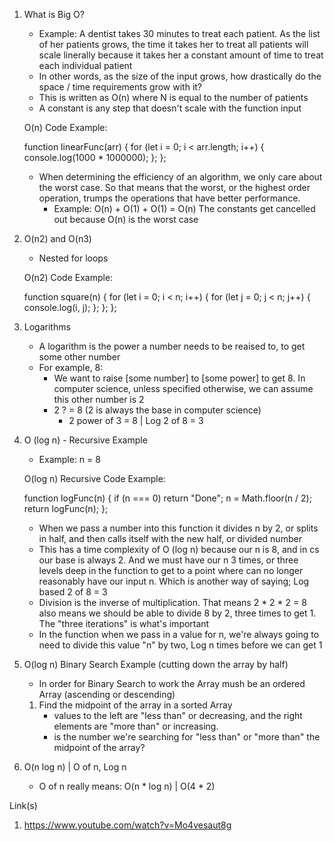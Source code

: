 1. What is Big O?
    - Example: A dentist takes 30 minutes to treat each patient. As the list of her patients grows, the time it takes her to treat all patients will scale linerally because it takes her a constant amount of time to treat each individual patient
    - In other words, as the size of the input grows, how drastically do the space / time requirements grow with it?
    - This is written as O(n) where N is equal to the number of patients
    - A constant is any step that doesn't scale with the function input

    O(n) Code Example:
    
    function linearFunc(arr) {
        for (let i = 0; i < arr.length; i++) {
            console.log(1000 * 1000000);
        };
    };

    - When determining the efficiency of an algorithm, we only care about the worst case. So that means that the worst, or the highest order operation, trumps the operations that have better performance. 
        - Example: O(n) + O(1) + O(1) = O(n) The constants get cancelled out because O(n) is the worst case

2. O(n2) and O(n3)
    - Nested for loops
    
    O(n2) Code Example:

    function square(n) {
        for (let i = 0; i < n; i++) {
            for (let j = 0; j < n; j++) {
                console.log(i, j);
            };
        };
    };

3. Logarithms
    - A logarithm is the power a number needs to be reaised to, to get some other number
    - For example, 8:
        - We want to raise [some number] to [some power] to get 8. In computer science, unless specified otherwise, we can assume this other number is 2
        - 2 ? = 8 (2 is always the base in computer science)
            - 2 power of 3 = 8 | Log 2 of 8 = 3

4. O (log n) - Recursive Example
    - Example: n = 8

    O(log n) Recursive Code Example:

    function logFunc(n) {
        if (n === 0) return "Done";
        n = Math.floor(n / 2);
        return logFunc(n);
    };

    - When we pass a number into this function it divides n by 2, or splits in half, and then calls itself with the new half, or divided number
    - This has a time complexity of O (log n) because our n is 8, and in cs our base is always 2. And we must have our n 3 times, or three levels deep in the function to get to a point where can no longer reasonably have our input n. Which is another way of saying; Log based 2 of 8 = 3
    - Division is the inverse of multiplication. That means 2 * 2 * 2 = 8 also means we should be able to divide 8 by 2, three times to get 1. The "three iterations" is what's important
    - In the function when we pass in a value for n, we're always going to need to divide this value "n" by two, Log n times before we can get 1

5. O(log n) Binary Search Example (cutting down the array by half)
    - In order for Binary Search to work the Array mush be an ordered Array (ascending or descending)
    1. Find the midpoint of the array in a sorted Array
        - values to the left are "less than" or decreasing, and the right elements are "more than" or increasing.
        - is the number we're searching for "less than" or "more than" the midpoint of the array?

6. O(n log n) | O of n, Log n
    - O of n really means: O(n * log n) | O(4 * 2)

Link(s)
1. https://www.youtube.com/watch?v=Mo4vesaut8g